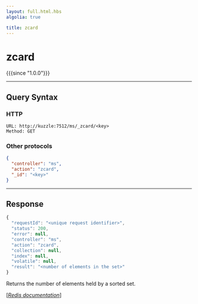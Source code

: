 ```yaml
---
layout: full.html.hbs
algolia: true

title: zcard
---
```


# zcard

{{{since "1.0.0"}}}




---

## Query Syntax

### HTTP

```http
URL: http://kuzzle:7512/ms/_zcard/<key>
Method: GET
```


### Other protocols


```json
{
  "controller": "ms",
  "action": "zcard",
  "_id": "<key>"
}
```

---

## Response

```javascript
{
  "requestId": "<unique request identifier>",
  "status": 200,
  "error": null,
  "controller": "ms",
  "action": "zcard",
  "collection": null,
  "index": null,
  "volatile": null,
  "result": "<number of elements in the set>"
}
```

Returns the number of elements held by a sorted set.

[[_Redis documentation_]](https://redis.io/commands/zcard)
